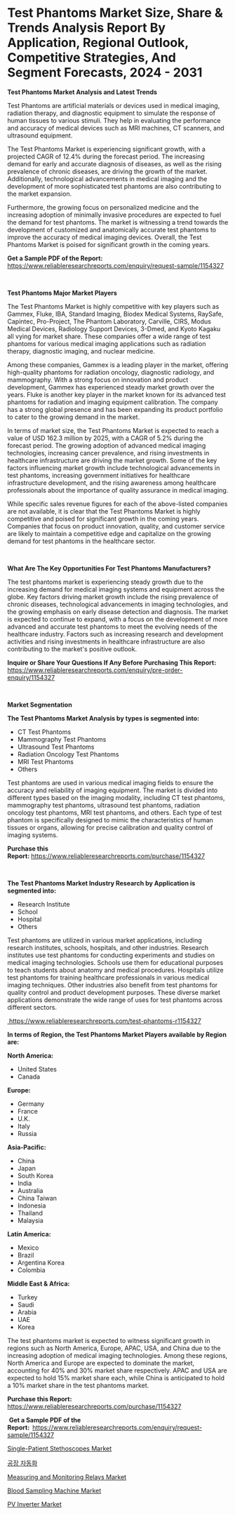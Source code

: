 <p><h1>Test Phantoms Market Size, Share & Trends Analysis Report By Application, Regional Outlook, Competitive Strategies, And Segment Forecasts, 2024 - 2031</h1></p><p><strong>Test Phantoms Market Analysis and Latest Trends</strong></p>
<p><p>Test Phantoms are artificial materials or devices used in medical imaging, radiation therapy, and diagnostic equipment to simulate the response of human tissues to various stimuli. They help in evaluating the performance and accuracy of medical devices such as MRI machines, CT scanners, and ultrasound equipment.</p><p>The Test Phantoms Market is experiencing significant growth, with a projected CAGR of 12.4% during the forecast period. The increasing demand for early and accurate diagnosis of diseases, as well as the rising prevalence of chronic diseases, are driving the growth of the market. Additionally, technological advancements in medical imaging and the development of more sophisticated test phantoms are also contributing to the market expansion.</p><p>Furthermore, the growing focus on personalized medicine and the increasing adoption of minimally invasive procedures are expected to fuel the demand for test phantoms. The market is witnessing a trend towards the development of customized and anatomically accurate test phantoms to improve the accuracy of medical imaging devices. Overall, the Test Phantoms Market is poised for significant growth in the coming years.</p></p>
<p><strong>Get a Sample PDF of the Report:&nbsp;</strong> <a href="https://www.reliableresearchreports.com/enquiry/request-sample/1154327">https://www.reliableresearchreports.com/enquiry/request-sample/1154327</a></p>
<p>&nbsp;</p>
<p><strong>Test Phantoms Major Market Players</strong></p>
<p><p>The Test Phantoms Market is highly competitive with key players such as Gammex, Fluke, IBA, Standard Imaging, Biodex Medical Systems, RaySafe, Capintec, Pro-Project, The Phantom Laboratory, Carville, CIRS, Modus Medical Devices, Radiology Support Devices, 3-Dmed, and Kyoto Kagaku all vying for market share. These companies offer a wide range of test phantoms for various medical imaging applications such as radiation therapy, diagnostic imaging, and nuclear medicine.</p><p>Among these companies, Gammex is a leading player in the market, offering high-quality phantoms for radiation oncology, diagnostic radiology, and mammography. With a strong focus on innovation and product development, Gammex has experienced steady market growth over the years. Fluke is another key player in the market known for its advanced test phantoms for radiation and imaging equipment calibration. The company has a strong global presence and has been expanding its product portfolio to cater to the growing demand in the market.</p><p>In terms of market size, the Test Phantoms Market is expected to reach a value of USD 162.3 million by 2025, with a CAGR of 5.2% during the forecast period. The growing adoption of advanced medical imaging technologies, increasing cancer prevalence, and rising investments in healthcare infrastructure are driving the market growth. Some of the key factors influencing market growth include technological advancements in test phantoms, increasing government initiatives for healthcare infrastructure development, and the rising awareness among healthcare professionals about the importance of quality assurance in medical imaging.</p><p>While specific sales revenue figures for each of the above-listed companies are not available, it is clear that the Test Phantoms Market is highly competitive and poised for significant growth in the coming years. Companies that focus on product innovation, quality, and customer service are likely to maintain a competitive edge and capitalize on the growing demand for test phantoms in the healthcare sector.</p></p>
<p>&nbsp;</p>
<p><strong>What Are The Key Opportunities For Test Phantoms Manufacturers?</strong></p>
<p><p>The test phantoms market is experiencing steady growth due to the increasing demand for medical imaging systems and equipment across the globe. Key factors driving market growth include the rising prevalence of chronic diseases, technological advancements in imaging technologies, and the growing emphasis on early disease detection and diagnosis. The market is expected to continue to expand, with a focus on the development of more advanced and accurate test phantoms to meet the evolving needs of the healthcare industry. Factors such as increasing research and development activities and rising investments in healthcare infrastructure are also contributing to the market's positive outlook.</p></p>
<p><strong>Inquire or Share Your Questions If Any Before Purchasing This Report:</strong> <a href="https://www.reliableresearchreports.com/enquiry/pre-order-enquiry/1154327">https://www.reliableresearchreports.com/enquiry/pre-order-enquiry/1154327</a></p>
<p>&nbsp;</p>
<p><strong>Market Segmentation</strong></p>
<p><strong>The Test Phantoms Market Analysis by types is segmented into:</strong></p>
<p><ul><li>CT Test Phantoms</li><li>Mammography Test Phantoms</li><li>Ultrasound Test Phantoms</li><li>Radiation Oncology Test Phantoms</li><li>MRI Test Phantoms</li><li>Others</li></ul></p>
<p><p>Test phantoms are used in various medical imaging fields to ensure the accuracy and reliability of imaging equipment. The market is divided into different types based on the imaging modality, including CT test phantoms, mammography test phantoms, ultrasound test phantoms, radiation oncology test phantoms, MRI test phantoms, and others. Each type of test phantom is specifically designed to mimic the characteristics of human tissues or organs, allowing for precise calibration and quality control of imaging systems.</p></p>
<p><strong>Purchase this Report:&nbsp;</strong><a href="https://www.reliableresearchreports.com/purchase/1154327">https://www.reliableresearchreports.com/purchase/1154327</a></p>
<p>&nbsp;</p>
<p><strong>The Test Phantoms Market Industry Research by Application is segmented into:</strong></p>
<p><ul><li>Research Institute</li><li>School</li><li>Hospital</li><li>Others</li></ul></p>
<p><p>Test phantoms are utilized in various market applications, including research institutes, schools, hospitals, and other industries. Research institutes use test phantoms for conducting experiments and studies on medical imaging technologies. Schools use them for educational purposes to teach students about anatomy and medical procedures. Hospitals utilize test phantoms for training healthcare professionals in various medical imaging techniques. Other industries also benefit from test phantoms for quality control and product development purposes. These diverse market applications demonstrate the wide range of uses for test phantoms across different sectors.</p></p>
<p><a href="https://www.reliableresearchreports.com/test-phantoms-r1154327">&nbsp;https://www.reliableresearchreports.com/test-phantoms-r1154327</a></p>
<p><strong>In terms of Region, the Test Phantoms Market Players available by Region are:</strong></p>
<p>
    <p> <strong> North America: </strong>
        <ul>
            <li>United States</li>
            <li>Canada</li>
        </ul>
        </p> 
    <p> <strong> Europe: </strong>
        <ul>
            <li>Germany</li>
            <li>France</li>
            <li>U.K.</li>
            <li>Italy</li>
            <li>Russia</li>
        </ul>
        </p> 
    <p> <strong> Asia-Pacific: </strong>
        <ul>
            <li>China</li>
            <li>Japan</li>
            <li>South Korea</li>
            <li>India</li>
            <li>Australia</li>
            <li>China Taiwan</li>
            <li>Indonesia</li>
            <li>Thailand</li>
            <li>Malaysia</li>
        </ul>
        </p> 
    <p> <strong> Latin America: </strong>
        <ul>
            <li>Mexico</li>
            <li>Brazil</li>
            <li>Argentina Korea</li>
            <li>Colombia</li>
        </ul>
        </p> 
    <p> <strong> Middle East & Africa: </strong>
        <ul>
            <li>Turkey</li>
            <li>Saudi</li>
            <li>Arabia</li>
            <li>UAE</li>
            <li>Korea</li>
        </ul>
    </p>
    </p>
<p><p>The test phantoms market is expected to witness significant growth in regions such as North America, Europe, APAC, USA, and China due to the increasing adoption of medical imaging technologies. Among these regions, North America and Europe are expected to dominate the market, accounting for 40% and 30% market share respectively. APAC and USA are expected to hold 15% market share each, while China is anticipated to hold a 10% market share in the test phantoms market.</p></p>
<p><strong>Purchase this Report: </strong><a href="https://www.reliableresearchreports.com/purchase/1154327">https://www.reliableresearchreports.com/purchase/1154327</a></p>
<p>&nbsp;<strong>Get a Sample PDF of the Report:&nbsp;&nbsp;</strong><a href="https://www.reliableresearchreports.com/enquiry/request-sample/1154327">https://www.reliableresearchreports.com/enquiry/request-sample/1154327</a></p>
<p><strong></strong></p>
<p><p><a href="https://github.com/HallieBird1/Market-Research-Report-List-1/blob/main/single-patient-stethoscopes-market.md">Single-Patient Stethoscopes Market</a></p><p><a href="https://github.com/muchswr/Market-Research-Report-List-2/blob/main/791147176889.md">공장 자동화</a></p><p><a href="https://medium.com/@mamunislambd984/measuring-and-monitoring-relays-market-growth-outlook-from-2024-to-2031-and-it-is-projecting-at-7-1-0f00a16a1c49">Measuring and Monitoring Relays Market</a></p><p><a href="https://github.com/faisalayoob601/Market-Research-Report-List-1/blob/main/blood-sampling-machine-market.md">Blood Sampling Machine Market</a></p><p><a href="https://medium.com/@soloncarter1929/comprehensive-analysis-of-the-global-pv-inverter-market-growth-trends-market-forecasts-2024-544561f41f36">PV Inverter Market</a></p></p>